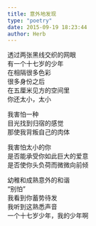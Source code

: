 ```yaml
---  
title: 意外地发现  
type: "poetry"  
date: 2015-09-19 18:23:44  
author: Herb  
---  
```

透过两张黑线交织的网眼  
有一个十七岁的少年  
在相隔很多色彩  
很多身份之后  
在五厘米见方的空间里  
你还太小，太小  

我害怕一种  
目光找到归宿的感觉  
那使我背叛自己的肉体  

我害怕太小的你  
是否能承受你如此巨大的爱意  
是否使你头负荷而微微向前倾  

幼稚和成熟意外的和谐  
“别怕”  
我看到你蓄势待发  
我听到这熟悉声音  
一个十七岁少年，我的少年啊